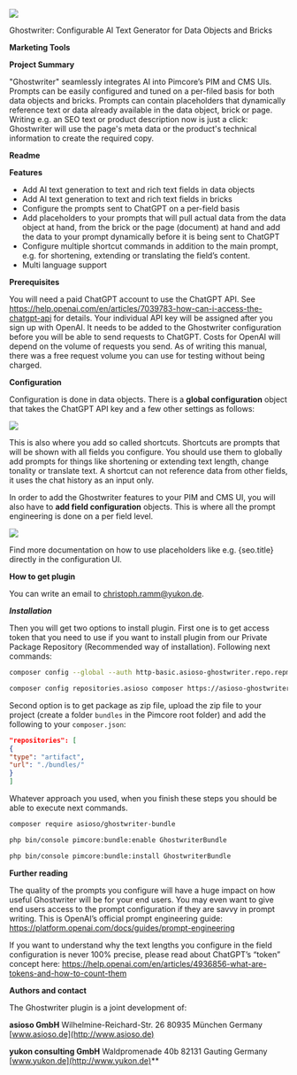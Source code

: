 ![](documentation/img/001.png)

Ghostwriter: Configurable AI Text Generator for Data Objects and Bricks

**Marketing Tools**

**Project Summary**

"Ghostwriter" seamlessly integrates AI into Pimcore’s PIM and CMS UIs. Prompts can be easily configured and tuned on a per-filed basis for both data objects and bricks. Prompts can contain placeholders that dynamically reference text or data already available in the data object, brick or page. Writing e.g. an SEO text or product description now is just a click: Ghostwriter will use the page's meta data or the product's technical information to create the required copy.

**Readme**

**Features**

- Add AI text generation to text and rich text fields in data objects
- Add AI text generation to text and rich text fields in bricks
- Configure the prompts sent to ChatGPT on a per-field basis
- Add placeholders to your prompts that will pull actual data from the data object at hand, from the brick or the page (document) at hand and add the data to your prompt dynamically before it is being sent to ChatGPT
- Configure multiple shortcut commands in addition to the main prompt, e.g. for shortening, extending or translating the field’s content.
- Multi language support

**Prerequisites**

You will need a paid ChatGPT account to use the ChatGPT API. See <https://help.openai.com/en/articles/7039783-how-can-i-access-the-chatgpt-api> for details. Your individual API key will be assigned after you sign up with OpenAI. It needs to be added to the Ghostwriter configuration before you will be able to send requests to ChatGPT. Costs for OpenAI will depend on the volume of requests you send. As of writing this manual, there was a free request volume you can use for testing without being charged.

**Configuration**

Configuration is done in data objects. There is a **global configuration** object that takes the ChatGPT API key and a few other settings as follows:

![](documentation/img/002.png)

This is also where you add so called shortcuts. Shortcuts are prompts that will be shown with all fields you configure. You should use them to globally add prompts for things like shortening or extending text length, change tonality or translate text. A shortcut can not reference data from other fields, it uses the chat history as an input only.

In order to add the Ghostwriter features to your PIM and CMS UI, you will also have to **add field configuration** objects. This is where all the prompt engineering is done on a per field level.

![](documentation/img/003.png)

Find more documentation on how to use placeholders like e.g. {seo.title} directly in the configuration UI.


**How to get plugin**

You can write an email to [christoph.ramm@yukon.de](mailto:christoph.ramm@yukon.de).

***Installation***

Then you will get two options to install plugin.
First one is to get access token that you need to use if you want to install plugin from our Private Package Repository (Recommended way of installation). Following next commands:
```bash
composer config --global --auth http-basic.asioso-ghostwriter.repo.repman.io token YOUR-TOKEN
```
```bash
composer config repositories.asioso composer https://asioso-ghostwriter.repo.repman.io/
``` 

Second option is to get package as zip file, upload the zip file to your project (create a folder `bundles` in the Pimcore root folder) and add the following to your `composer.json`:
```json
"repositories": [
{
"type": "artifact",
"url": "./bundles/"
}
]
```
Whatever approach you used, when you finish these steps you should be able to execute next commands.

```bash
composer require asioso/ghostwriter-bundle
``` 

```bash
php bin/console pimcore:bundle:enable GhostwriterBundle
``` 

```bash
php bin/console pimcore:bundle:install GhostwriterBundle
``` 

**Further reading**

The quality of the prompts you configure will have a huge impact on how useful Ghostwriter will be for your end users. You may even want to give end users access to the prompt configuration if they are savvy in prompt writing. This is OpenAI’s official prompt engineering guide: <https://platform.openai.com/docs/guides/prompt-engineering>

If you want to understand why the text lengths you configure in the field configuration is never 100% precise, please read about ChatGPT’s “token” concept here: <https://help.openai.com/en/articles/4936856-what-are-tokens-and-how-to-count-them>

**Authors and contact**

The Ghostwriter plugin is a joint development of:

**asioso GmbH**
Wilhelmine-Reichard-Str. 26
80935 München
Germany
[www.asioso.de](http://www.asioso.de)

**yukon consulting GmbH**
Waldpromenade 40b
82131 Gauting
Germany
[www.yukon.de](http://www.yukon.de)** 





